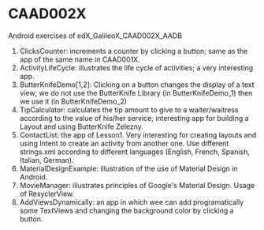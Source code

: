 # CAAD002X

Android exercises of edX_GalileoX_CAAD002X_AADB

1) ClicksCounter: increments a counter by clicking a button; same as the app of the same 
   name in CAAD001X.
2) ActivityLifeCycle: illustrates the life cycle of activities; a very interesting app.
3) ButterKnifeDemo[1,2]: Clicking on a button changes the display of a text view; 
   we do not use the ButterKnife Library (in ButterKnifeDemo_1) then we use it (in 
   ButterKnifeDemo_2)
4) TipCalculator: calculates the tip amount to give to a waiter/waitress according 
   to the value of his/her service; interesting app for building a Layout and using 
   ButterKnife Zelezny.
5) ContactList: the app of Lesson1. Very interesting for creating layouts and using
   Intent to create an activity from another one. Use different strings.xml according 
   to different languages (English, French, Spanish, Italian, German).
6) MaterialDesignExample: illustration of the use of Material Design in Android.
7) MovieManager: illustrates principles of Google's Material Design. Usage of ResyclerView.
8) AddViewsDynamically: an app in which wee can add programatically some TextViews and 
   changing the background color by clicking a button.
